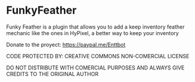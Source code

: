 # FunkyFeather
Funky Feather is a plugin that allows you to add a keep inventory feather mechanic like the ones in HyPixel, a better way to keep your inventory 


Donate to the proyect:
https://paypal.me/Enttbot


CODE PROTECTED BY:
CREATIVE COMMONS NON-COMERCIAL LICENSE

DO NOT DISTRIBUTE WITH COMERCIAL PURPOSES AND ALWAYS GIVE CREDITS TO THE ORIGINAL AUTHOR
